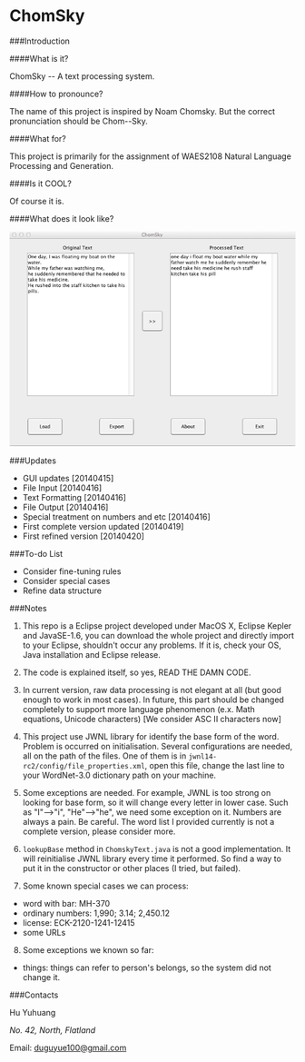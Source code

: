 ChomSky
=======

###Introduction

####What is it?

ChomSky -- A text processing system.

####How to pronounce?

The name of this project is inspired by Noam Chomsky. But the correct pronunciation  should be Chom--Sky.

####What for?

This project is primarily for the assignment of WAES2108 Natural Language Processing and Generation.

####Is it COOL?

Of course it is.

####What does it look like?

![ChomSky](/resource/ChomSky.png)

###Updates

+ GUI updates [20140415]
+ File Input [20140416]
+ Text Formatting [20140416]
+ File Output [20140416]
+ Special treatment on numbers and etc [20140416]
+ First complete version updated [20140419]
+ First refined version [20140420]

###To-do List

+ Consider fine-tuning rules
+ Consider special cases
+ Refine data structure

###Notes

1. This repo is a Eclipse project developed under MacOS X, Eclipse Kepler and JavaSE-1.6, you can download the whole project and directly import to your Eclipse, shouldn't occur any problems. If it is, check your OS, Java installation and Eclipse release.

2. The code is explained itself, so yes, READ THE DAMN CODE.

3. In current version, raw data processing is not elegant at all (but good enough to work in most cases). In future, this part should be changed completely to support more language phenomenon (e.x. Math equations, Unicode characters) [We consider ASC II characters now]

4. This project use JWNL library for identify the base form of the word. Problem is occurred on initialisation. Several configurations are needed, all on the path of the files. One of them is in `jwnl14-rc2/config/file_properties.xml`, open this file, change the last line to your WordNet-3.0 dictionary path on your machine.

5. Some exceptions are needed. For example, JWNL is too strong on looking for base form, so it will change every letter in lower case. Such as "I"-->"i", "He"-->"he", we need some exception on it. Numbers are always a pain. Be careful. The word list I provided currently is not a complete version, please consider more.

6. `lookupBase` method in `ChomskyText.java` is not a good implementation. It will reinitialise JWNL library every time it performed. So find a way to put it in the constructor or other places (I tried, but failed).

7. Some known special cases we can process:
  + word with bar: MH-370
  + ordinary numbers: 1,990; 3.14; 2,450.12
  + license: ECK-2120-1241-12415
  + some URLs

8. Some exceptions we known so far:
  + things: things can refer to person's belongs, so the system did not change it.

###Contacts

Hu Yuhuang

_No. 42, North, Flatland_

Email: duguyue100@gmail.com